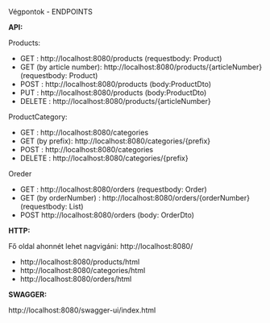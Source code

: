 Végpontok - ENDPOINTS


**API:**

Products:

- GET : http://localhost:8080/products (requestbody: Product)
- GET (by article number): http://localhost:8080/products/{articleNumber} (requestbody: Product)
- POST : http://localhost:8080/products (body:ProductDto) 
- PUT : http://localhost:8080/products (body:ProductDto)
- DELETE : http://localhost:8080/products/{articleNumber}
 
ProductCategory:

- GET : http://localhost:8080/categories
- GET (by prefix): http://localhost:8080/categories/{prefix}
- POST : http://localhost:8080/categories
- DELETE : http://localhost:8080/categories/{prefix}

Oreder

- GET : http://localhost:8080/orders (requestbody: Order)
- GET (by orderNumber) : http://localhost:8080/orders/{orderNumber} (requestbody: List<OrderDetail>)
- POST http://localhost:8080/orders (body: OrderDto)


**HTTP:**

Fő oldal ahonnét lehet nagvigáni:
http://localhost:8080/

- http://localhost:8080/products/html
- http://localhost:8080/categories/html
- http://localhost:8080/orders/html


**SWAGGER:**

http://localhost:8080/swagger-ui/index.html